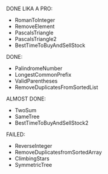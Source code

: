 DONE LIKA A PRO:
- RomanToInteger
- RemoveElement
- PascalsTriangle
- PascalsTriangle2
- BestTimeToBuyAndSellStock

DONE:
- PalindromeNumber
- LongestCommonPrefix
- ValidParentheses
- RemoveDuplicatesFromSortedList

ALMOST DONE:
- TwoSum
- SameTree
- BestTimeToBuyAndSellStock2

FAILED:
- ReverseInteger
- RemoveDuplicatesfromSortedArray
- ClimbingStars
- SymmetricTree

